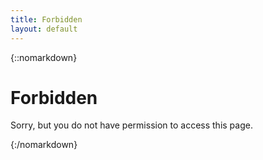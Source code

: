 ```yaml
---
title: Forbidden
layout: default
---
```

{::nomarkdown}
<h1>Forbidden</h1>
<p>Sorry, but you do not have permission to access this page.</p>
{:/nomarkdown}
